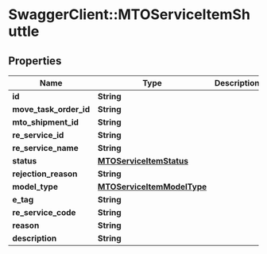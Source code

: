 # SwaggerClient::MTOServiceItemShuttle

## Properties
Name | Type | Description | Notes
------------ | ------------- | ------------- | -------------
**id** | **String** |  | [optional] 
**move_task_order_id** | **String** |  | [optional] 
**mto_shipment_id** | **String** |  | [optional] 
**re_service_id** | **String** |  | [optional] 
**re_service_name** | **String** |  | [optional] 
**status** | [**MTOServiceItemStatus**](MTOServiceItemStatus.md) |  | [optional] 
**rejection_reason** | **String** |  | [optional] 
**model_type** | [**MTOServiceItemModelType**](MTOServiceItemModelType.md) |  | 
**e_tag** | **String** |  | [optional] 
**re_service_code** | **String** |  | 
**reason** | **String** |  | 
**description** | **String** |  | 


